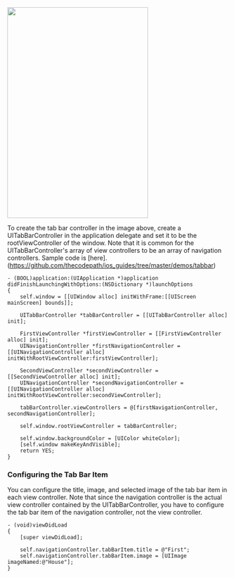 <img src="http://i.imgur.com/omfSihU.gif" height="479" width="320" />

To create the tab bar controller in the image above, create a UITabBarController in the application delegate and set it to be the rootViewController of the window. Note that it is common for the UITabBarController's array of view controllers to be an array of navigation controllers. Sample code is [here].(https://github.com/thecodepath/ios_guides/tree/master/demos/tabbar)

```
- (BOOL)application:(UIApplication *)application didFinishLaunchingWithOptions:(NSDictionary *)launchOptions
{
    self.window = [[UIWindow alloc] initWithFrame:[[UIScreen mainScreen] bounds]];
    
    UITabBarController *tabBarController = [[UITabBarController alloc] init];
    
    FirstViewController *firstViewController = [[FirstViewController alloc] init];
    UINavigationController *firstNavigationController = [[UINavigationController alloc] initWithRootViewController:firstViewController];
    
    SecondViewController *secondViewController = [[SecondViewController alloc] init];
    UINavigationController *secondNavigationController = [[UINavigationController alloc] initWithRootViewController:secondViewController];
    
    tabBarController.viewControllers = @[firstNavigationController, secondNavigationController];
    
    self.window.rootViewController = tabBarController;
    
    self.window.backgroundColor = [UIColor whiteColor];
    [self.window makeKeyAndVisible];
    return YES;
}
```

### Configuring the Tab Bar Item

You can configure the title, image, and selected image of the tab bar item in each view controller. Note that since the navigation controller is the actual view controller contained by the UITabBarController, you have to configure the tab bar item of the navigation controller, not the view controller.

```
- (void)viewDidLoad
{
    [super viewDidLoad];

    self.navigationController.tabBarItem.title = @"First";
    self.navigationController.tabBarItem.image = [UIImage imageNamed:@"House"];
}
```

